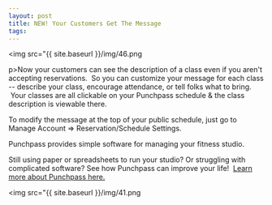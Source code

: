 ```yaml
---
layout: post
title: NEW! Your Customers Get The Message
tags: 
---
```

<img src="{{ site.baseurl }}/img/46.png

p>Now your customers can see the description of a class even if you aren't accepting reservations.  So you can customize your message for each class -- describe your class, encourage attendance, or tell folks what to bring.  Your classes are all clickable on your Punchpass schedule & the class description is viewable there.  

To modify the message at the top of your public schedule, just go to Manage Account => Reservation/Schedule Settings.

Punchpass provides simple software for managing your fitness studio.  

Still using paper or spreadsheets to run your studio? Or struggling with complicated software? See how Punchpass can improve your life!  [Learn more about Punchpass here.](http://punchpass.net/?utm_source=Blog&utm_medium=Blog&utm_campaign=ReservDeadline)

<img src="{{ site.baseurl }}/img/41.png
